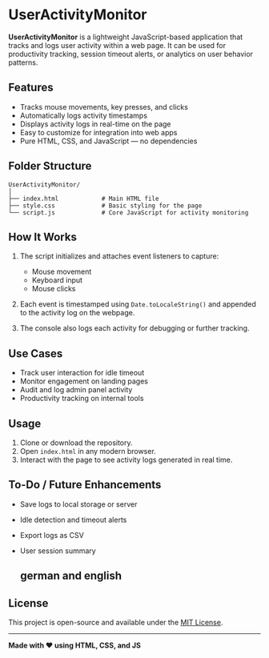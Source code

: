 #  UserActivityMonitor

**UserActivityMonitor** is a lightweight JavaScript-based application that tracks and logs user activity within a web page. It can be used for productivity tracking, session timeout alerts, or analytics on user behavior patterns.

##  Features

-  Tracks mouse movements, key presses, and clicks
-  Automatically logs activity timestamps
-  Displays activity logs in real-time on the page
-  Easy to customize for integration into web apps
-  Pure HTML, CSS, and JavaScript — no dependencies

##  Folder Structure

```
UserActivityMonitor/
│
├── index.html            # Main HTML file
├── style.css             # Basic styling for the page
└── script.js             # Core JavaScript for activity monitoring
```

##  How It Works

1. The script initializes and attaches event listeners to capture:
   - Mouse movement
   - Keyboard input
   - Mouse clicks

2. Each event is timestamped using `Date.toLocaleString()` and appended to the activity log on the webpage.

3. The console also logs each activity for debugging or further tracking.

##  Use Cases

- Track user interaction for idle timeout
- Monitor engagement on landing pages
- Audit and log admin panel activity
- Productivity tracking on internal tools

## Usage

1. Clone or download the repository.
2. Open `index.html` in any modern browser.
3. Interact with the page to see activity logs generated in real time.



##  To-Do / Future Enhancements

- Save logs to local storage or server
- Idle detection and timeout alerts
- Export logs as CSV
- User session summary

  ## german and english

## License

This project is open-source and available under the [MIT License](LICENSE).

---

**Made with ❤️ using HTML, CSS, and JS**
